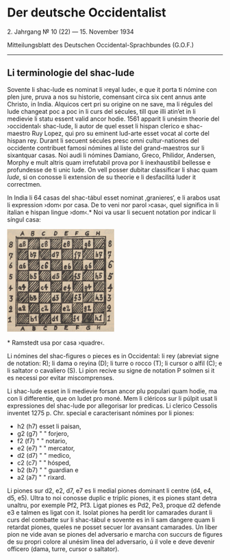 # Der deutsche Occidentalist

2\. Jahrgang №  10 (22) —  15. November 1934

Mitteilungsblatt des Deutschen Occidental-Sprachbundes (G.O.F.)

---

## Li terminologie del shac-lude

Sovente li shac-lude es nominat li ›reyal lude‹, e que it porta ti nómine con plen jure, pruva a nos su historie, comensant circa six cent annus ante Christo, in India. Alquicos cert pri su origine on ne save, ma li régules del lude changeat poc a poc in li curs del sécules, till que illi atin’et in li medievie li statu essent valid ancor hodie. 1561 apparit li unésim theorie del ›occidental‹ shac-lude, li autor de quel esset li hispan clerico e shac-maestro Ruy Lopez, qui pro su eminent lud-arte esset vocat al corte del hispan rey. Durant li secuent sécules presc omni cultur-nationes del occidente contribuet famosi nómines al liste del grand-maestros sur li sixantquar casas. Noi audi li nómines Damiano, Greco, Philidor, Andersen, Morphy e mult altris quam irrefutabil prova por li ínexhaustibil bellesse e profundesse de ti unic lude. On vell posser dubitar classificar li shac quam *lude*, si on conosse li extension de su theorie e li desfacilitá luder it correctmen.

In India li 64 casas del shac-tábul esset nominat ‚granieres‘, e li arabos usat li expression ›dom‹ por casa. De to veni nor parol ›casa‹, quel significa in li italian e hispan lingue ›dom‹.* Noi va usar li secuent notation por indicar li síngul casa:

![Ilustration de un shac-tabul con colonnes A-H e ranges 1-8.](./img/chac-tabul.png)

\* Ramstedt usa por casa ›quadre‹.

Li nómines del shac-figures o pieces es in Occidental: li rey (abreviat signe de notation: R); li dama o reyina (D); li turre o rocco (T); li cursor o alfil (C); e li saltator o cavaliero (S). Li pion recive su signe de notation P solmen si it es necessi por evitar miscomprenses.

Li shac-lude esset in li medievie forsan ancor plu populari quam hodie, ma con li differentie, que on ludet pro moné. Mem li cléricos sur li púlpit usat li expressiones del shac-lude por allegorisar lor predicas. Li clerico Cessolis inventet 1275 p. Chr. special e caracterisant nómines por li piones:

- h2 (h7) esset li paisan,
- g2 (g7) " " forjero,
- f2 (f7) " " notario,
- e2 (e7) " " mercator,
- d2 (d7) " " medico,
- c2 (c7) " " hósped,
- b2 (b7) " " guardian e
- a2 (a7) " " rixard.

Li piones sur d2, e2, d7, e7 es li medial piones dominant li centre (d4, e4, d5, e5). Ultra to noi conosse duplic e triplic piones, it es piones stant detra unaltru, por exemple Pf2, Pf3. Ligat piones es Pd2, Pe3, proque d2 defende e3 e talmen es ligat con it. Isolat piones ha perdit lor camarades durant li curs del combatte sur li shac-tábul e sovente es in li sam dangere quam li retardat piones, queles ne posset secuer lor avansant camarades. Un liber pion ne vide avan se piones del adversario e marcha con succurs de figures de su propri colore al unésim linea del adversario, ú il vole e deve devenir officero (dama, turre, cursor o saltator).
